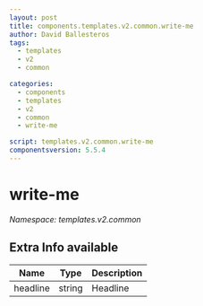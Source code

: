 ```yaml
---
layout: post
title: components.templates.v2.common.write-me
author: David Ballesteros
tags:
  - templates
  - v2
  - common

categories:
  - components
  - templates
  - v2
  - common
  - write-me

script: templates.v2.common.write-me
componentsversion: 5.5.4
---
```

# write-me

*Namespace: templates.v2.common*

## Extra Info available

| Name | Type | Description |
| --- | --- | --- |
| headline | string | Headline |